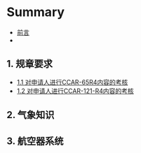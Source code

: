 # Summary

* [前言](README.md)
* ​

## 1. 规章要求

* [1.1 对申请人进行CCAR-65R4内容的考核](1-gui-zhang-yao-qiu/11-dui-shen-qing-ren-jin-xing-ccar-65r4-nei-rong-de-kao-he.md)
* [1.2 对申请人进行CCAR-121-R4内容的考核](1-gui-zhang-yao-qiu/12-dui-shen-qing-ren-jin-xing-ccar-121-r4-nei-rong-de-kao-he.md)

## 2. 气象知识

## 3. 航空器系统

